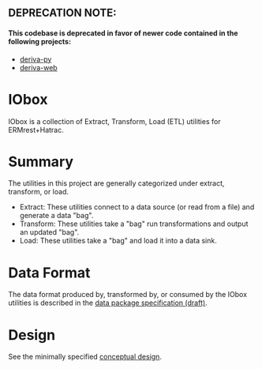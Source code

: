 ## DEPRECATION NOTE: 
#### This codebase is deprecated in favor of newer code contained in the following projects:
* [deriva-py](https://github.com/informatics-isi-edu/deriva-py)
* [deriva-web](https://github.com/informatics-isi-edu/deriva-web)

# IObox

IObox is a collection of Extract, Transform, Load (ETL) utilities for
ERMrest+Hatrac.

# Summary

The utilities in this project are generally categorized under extract,
transform, or load.

* Extract: These utilities connect to a data source (or read from a file) and
generate a data "bag".
* Transform: These utilities take a "bag" run transformations and output an
updated "bag".
* Load: These utilities take a "bag" and load it into a data sink.

# Data Format

The data format produced by, transformed by, or consumed by the IObox utilities
is described in the [data package specification (draft)](./docs/bags.md).

# Design

See the minimally specified [conceptual design](./docs/design.md).
